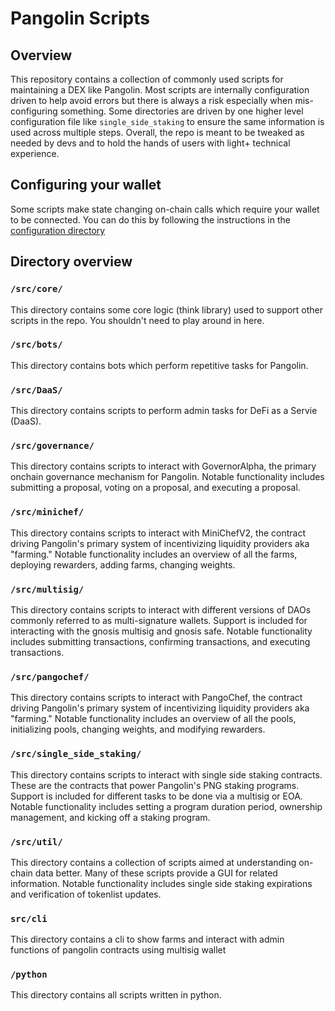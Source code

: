 # Pangolin Scripts

## Overview

This repository contains a collection of commonly used scripts for maintaining a DEX like Pangolin. Most scripts are 
internally configuration driven to help avoid errors but there is always a risk especially when mis-configuring 
something. Some directories are driven by one higher level configuration file like `single_side_staking` to ensure the 
same information is used across multiple steps. Overall, the repo is meant to be tweaked as needed by devs and to hold 
the hands of users with light+ technical experience.


## Configuring your wallet

Some scripts make state changing on-chain calls which require your wallet to be connected. 
You can do this by following the instructions in the [configuration directory](./config/README.md)


## Directory overview

### `/src/core/`
This directory contains some core logic (think library) used to support other scripts in the repo. 
You shouldn't need to play around in here.

### `/src/bots/`
This directory contains bots which perform repetitive tasks for Pangolin.

### `/src/DaaS/`
This directory contains scripts to perform admin tasks for DeFi as a Servie (DaaS).

### `/src/governance/`
This directory contains scripts to interact with GovernorAlpha, the primary onchain governance mechanism for Pangolin. 
Notable functionality includes submitting a proposal, voting on a proposal, and executing a proposal.

### `/src/minichef/`
This directory contains scripts to interact with MiniChefV2, the contract driving Pangolin's primary system of 
incentivizing liquidity providers aka "farming." Notable functionality includes an overview of all the farms, 
deploying rewarders, adding farms, changing weights.

### `/src/multisig/`
This directory contains scripts to interact with different versions of DAOs commonly referred to as multi-signature 
wallets. Support is included for interacting with the gnosis multisig and gnosis safe. Notable functionality includes 
submitting transactions, confirming transactions, and executing transactions.

### `/src/pangochef/`
This directory contains scripts to interact with PangoChef, the contract driving Pangolin's primary system of
incentivizing liquidity providers aka "farming." Notable functionality includes an overview of all the pools,
initializing pools, changing weights, and modifying rewarders.

### `/src/single_side_staking/`
This directory contains scripts to interact with single side staking contracts. These are the contracts that power 
Pangolin's PNG staking programs. Support is included for different tasks to be done via a multisig or EOA. Notable 
functionality includes setting a program duration period, ownership management, and kicking off a staking program.

### `/src/util/`
This directory contains a collection of scripts aimed at understanding on-chain data better. Many of these scripts 
provide a GUI for related information. Notable functionality includes single side staking expirations and verification 
of tokenlist updates.

### `src/cli`
This directory contains a cli to show farms and interact with admin functions of pangolin contracts using multisig wallet

### `/python`
This directory contains all scripts written in python.
